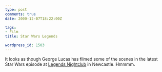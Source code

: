 ```yaml
---
type: post
comments: true
date: 2000-12-07T18:22:00Z

tags:
- Film
title: Star Wars Legends

wordpress_id: 1503
---
```


It looks as though George Lucas has filmed some of the scenes in the latest Star Wars episode at [Legends Nightclub](http://www.starwars.com/episode-ii/news/2000/49/surprise1.html) in Newcastle. Hmmmm.
